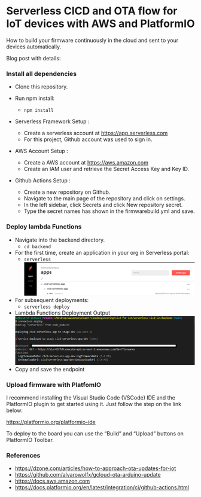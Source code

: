 # Serverless CICD and OTA flow for IoT devices with AWS and PlatformIO 

How to build your firmware continuously in the cloud and sent to your devices automatically.

Blog post with details: 

### Install all dependencies

* Clone this repository.
* Run npm install:
    * `npm install`

* Serverless Framework Setup :
  * Create a serverless account at https://app.serverless.com 
  * For this project, Github account was used to sign in.

* AWS Account Setup :
  * Create a AWS account at https://aws.amazon.com  
  * Create an IAM user and retrieve the Secret Access Key and Key ID.

* Github Actions Setup :
  * Create a new repository on Github.
  * Navigate to the main page of the repository and click on settings.
  * In the left sidebar, click Secrets and click New repository secret.
  * Type the secret names has shown in the firmwarebuild.yml and save.

### Deploy lambda Functions

* Navigate into the backend directory.
    * `cd backend`
* For the first time, create an application in your org in Serverless portal:
    * `serverless`
![Serverless Application](./images/serverless-dashboard.PNG)
* For subsequent deployments:
    * `serverless deploy`
* Lambda Functions Deployment Output
![Serverless Deploy Output](./images/serverless-deploy-output.PNG)
* Copy and save the endpoint 


### Upload firmware with PlatfomIO

I recommend installing the Visual Studio Code (VSCode) IDE and the PlatformIO plugin to get started using it. Just follow the step on the link below: 

https://platformio.org/platformio-ide

To deploy to the board you can use the “Build” and “Upload” buttons on PlatformIO Toolbar.


### References

*  https://dzone.com/articles/how-to-approach-ota-updates-for-iot
*  https://github.com/alvarowolfx/gcloud-ota-arduino-update 
*  https://docs.aws.amazon.com 
*  https://docs.platformio.org/en/latest/integration/ci/github-actions.html 
